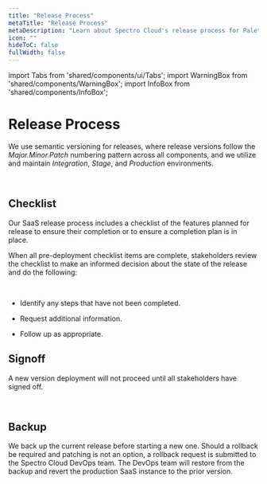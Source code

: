 ```yaml
---
title: "Release Process"
metaTitle: "Release Process"
metaDescription: "Learn about Spectro Cloud's release process for Palette."
icon: ""
hideToC: false
fullWidth: false
---
```


import Tabs from 'shared/components/ui/Tabs';
import WarningBox from 'shared/components/WarningBox';
import InfoBox from 'shared/components/InfoBox';


# Release Process

We use semantic versioning for releases, where release versions follow the *Major.Minor.Patch* numbering pattern across all components, and we utilize and maintain *Integration*, *Stage*, and *Production* environments.

<br />

## Checklist

Our SaaS release process includes a checklist of the features planned for release to ensure their completion or to ensure a completion plan is in place. 

When all pre-deployment checklist items are complete, stakeholders review the checklist to make an informed decision about the state of the release and do the following: 

<br />

- Identify any steps that have not been completed.


- Request additional information.


- Follow up as appropriate. 


## Signoff

A new version deployment will not proceed until all stakeholders have signed off.

<br />

## Backup

We back up the current release before starting a new one. Should a rollback be required and patching is not an option, a rollback request is submitted to the Spectro Cloud DevOps team. The DevOps team will restore from the backup and revert the production SaaS instance to the prior version.

<br />

<br />

<br />

<br />
